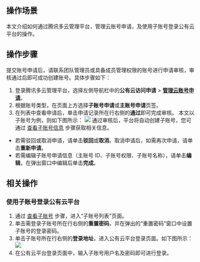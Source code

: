 ## 操作场景
本文介绍如何通过腾讯多云管理平台，管理云账号申请，及使用子账号登录公有云平台的操作。



## 操作步骤

提交账号申请后，请联系团队管理员或具备成员管理权限的账号进行申请审核，审核通过后即可成功创建账号。具体步骤如下：

1. 登录腾讯多云管理平台，选择左侧导航栏中的**公有云访问申请** > <b>[管理云账号申请](https://cmp.tencent.cn/account/apply)</b>。
2. 根据账号类型，在页面上方选择**子账号申请**或**主账号申请**页签。
3. 在列表中查看申请后，单击申请记录所在行右侧的**通过**即可完成审核。
本文以子账号为例，则如下图所示：
![](https://qcloudimg.tencent-cloud.cn/raw/ddba3172d3d12415aea796ceaea85252.png)
通过审核后，平台将自动创建子账号，您可通过 [查看子账号信息](https://cloud.tencent.com/document/product/1522/67068#viewAccount) 步骤获取相关信息。
 - 若需驳回或取消申请，请单击**驳回**或**取消**。取消申请后，如需再次申请，请单击**重新申请**。
 - 若需编辑子账号申请信息（主账号 ID、子账号权限、子账号名称），请单击**编辑**，在弹出窗口中编辑后单击**完成**。

## 相关操作

### 使用子账号登录公有云平台
1. 通过 [查看子账号](https://cloud.tencent.com/document/product/1522/67068#viewAccount) 步骤，进入“子账号列表”页面。
2. 单击需登录子账号所在行右侧的**重置密码**，并在弹出的“重置密码”窗口中设置子账号的登录密码。
3. 单击子账号所在行右侧的**登录地址**，进入公有云平台登录页面。如下图所示：
![](https://qcloudimg.tencent-cloud.cn/raw/4174a04a1381f26e5d306b0a561aefdf.png)
4. 在公有云平台登录页面中，输入子账号用户名及密码即可进行登录。
